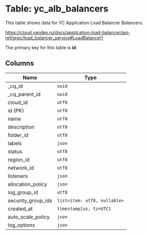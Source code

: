 # Table: yc_alb_balancers

This table shows data for YC Application Load Balancer Balancers.

https://cloud.yandex.ru/docs/application-load-balancer/api-ref/grpc/load_balancer_service#LoadBalancer1

The primary key for this table is **id**.

## Columns

| Name          | Type          |
| ------------- | ------------- |
|_cq_id|`uuid`|
|_cq_parent_id|`uuid`|
|cloud_id|`utf8`|
|id (PK)|`utf8`|
|name|`utf8`|
|description|`utf8`|
|folder_id|`utf8`|
|labels|`json`|
|status|`utf8`|
|region_id|`utf8`|
|network_id|`utf8`|
|listeners|`json`|
|allocation_policy|`json`|
|log_group_id|`utf8`|
|security_group_ids|`list<item: utf8, nullable>`|
|created_at|`timestamp[us, tz=UTC]`|
|auto_scale_policy|`json`|
|log_options|`json`|